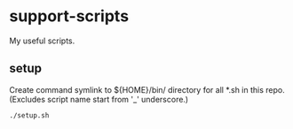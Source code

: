 # support-scripts
My useful scripts.

## setup 
Create command symlink to ${HOME}/bin/ directory for all *.sh in this repo.  
(Excludes script name start from '_' underscore.)
```
./setup.sh
```
